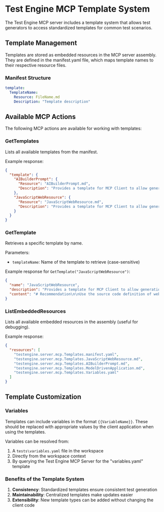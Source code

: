 # Test Engine MCP Template System

The Test Engine MCP server includes a template system that allows test generators to access standardized templates for common test scenarios.

## Template Management

Templates are stored as embedded resources in the MCP server assembly. They are defined in the manifest.yaml file, which maps template names to their respective resource files.

### Manifest Structure

```yaml
template:
  TemplateName:
    Resource: FileName.md
    Description: "Template description"
```

## Available MCP Actions

The following MCP actions are available for working with templates:

### GetTemplates

Lists all available templates from the manifest.

Example response:
```json
{
  "template": {
    "AIBuilderPrompt": {
      "Resource": "AIBuilderPrompt.md",
      "Description": "Provides a template for MCP Client to allow generation of Automation test, configuration and documentation for specific AI Builder model"
    },
    "JavaScriptWebResource": {
      "Resource": "JavaScriptWebResource.md",
      "Description": "Provides a template for MCP Client to allow generation of Automation test, configuration and documentation for specific JavaScript WebResource"
    }
  }
}
```

### GetTemplate

Retrieves a specific template by name.

Parameters:
- `templateName`: Name of the template to retrieve (case-sensitive)

Example response for `GetTemplate("JavaScriptWebResource")`:
```json
{
  "name": "JavaScriptWebResource",
  "description": "Provides a template for MCP Client to allow generation of Automation test, configuration and documentation for specific JavaScript WebResource",
  "content": "# Recommendation\n\nUse the source code definition of web resource {{webresources\\filename.js}} and the sample in {{TestYamlSample}} and {{MockJsSample}} to create..."
}
```

### ListEmbeddedResources

Lists all available embedded resources in the assembly (useful for debugging).

Example response:
```json
{
  "resources": [
    "testengine.server.mcp.Templates.manifest.yaml",
    "testengine.server.mcp.Templates.JavaScriptWebResource.md",
    "testengine.server.mcp.Templates.AIBuilderPrompt.md",
    "testengine.server.mcp.Templates.ModelDrivenApplication.md",
    "testengine.server.mcp.Templates.Variables.yaml"
  ]
}
```

## Template Customization

### Variables

Templates can include variables in the format `{{VariableName}}`. These should be replaced with appropriate values by the client application when using the templates.

Variables can be resolved from:
1. A `tests\variables.yaml` file in the workspace
2. Directly from the workspace context
3. By querying the Test Engine MCP Server for the "variables.yaml" template

### Benefits of the Template System

1. **Consistency**: Standardized templates ensure consistent test generation
2. **Maintainability**: Centralized templates make updates easier
3. **Extensibility**: New template types can be added without changing the client code
